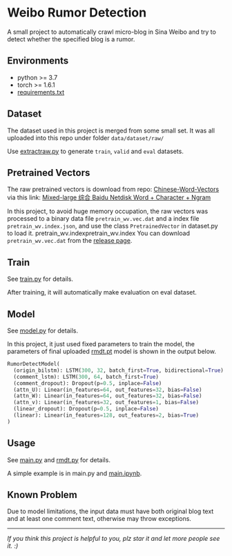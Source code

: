 # Weibo Rumor Detection

A small project to automatically crawl micro-blog in Sina Weibo and try to detect whether the specified blog is a rumor.

## Environments

- python >= 3.7
- torch >= 1.6.1
- [requirements.txt](https://github.com/ww-rm/weibo-rmdt/blob/main/requirements.txt)

## Dataset

The dataset used in this project is merged from some small set. It was all uploaded into this repo under folder ```data/dataset/raw/```

Use [extractraw.py](https://github.com/ww-rm/weibo-rmdt/blob/main/extractraw.py) to generate ```train```, ```valid``` and ```eval``` datasets.

## Pretrained Vectors

The raw pretrained vectors is download from repo: [Chinese-Word-Vectors](https://github.com/Embedding/Chinese-Word-Vectors) via this link: [Mixed-large 综合 Baidu Netdisk Word + Character + Ngram](https://pan.baidu.com/s/14JP1gD7hcmsWdSpTvA3vKA)

In this project, to avoid huge memory occupation, the raw vectors was processed to a binary data file ```pretrain_wv.vec.dat``` and a index file ```pretrain_wv.index.json```, and use the class ```PretrainedVector``` in dataset.py to load it.
pretrain_wv.indexpretrain_wv.index
You can download ```pretrain_wv.vec.dat``` from the [release page](https://github.com/ww-rm/weibo-rmdt/releases/tag/v1.0.0).

## Train

See [train.py](https://github.com/ww-rm/weibo-rmdt/blob/main/train.py) for details.

After training, it will automatically make evaluation on eval dataset.

## Model

See [model.py](https://github.com/ww-rm/weibo-rmdt/blob/main/model.py) for details.

In this project, it just used fixed parameters to train the model, the parameters of final uploaded [rmdt.pt](https://github.com/ww-rm/weibo-rmdt/blob/main/data/model/rmdt.pt) model is shown in the output below.

```python
RumorDetectModel(
  (origin_bilstm): LSTM(300, 32, batch_first=True, bidirectional=True)
  (comment_lstm): LSTM(300, 64, batch_first=True)
  (comment_dropout): Dropout(p=0.5, inplace=False)
  (attn_U): Linear(in_features=64, out_features=32, bias=False)
  (attn_W): Linear(in_features=64, out_features=32, bias=False)
  (attn_v): Linear(in_features=32, out_features=1, bias=False)
  (linear_dropout): Dropout(p=0.5, inplace=False)
  (linear): Linear(in_features=128, out_features=2, bias=True)
)
```

## Usage

See [main.py](https://github.com/ww-rm/weibo-rmdt/blob/main/main.py) and [rmdt.py](https://github.com/ww-rm/weibo-rmdt/blob/main/rmdt.py) for details.

A simple example is in main.py and [main.ipynb](https://github.com/ww-rm/weibo-rmdt/blob/main/main.ipynb).

## Known Problem

Due to model limitations, the input data must have both original blog text and at least one comment text, otherwise may throw exceptions.

---

*If you think this project is helpful to you, plz star it and let more people see it. :)*
